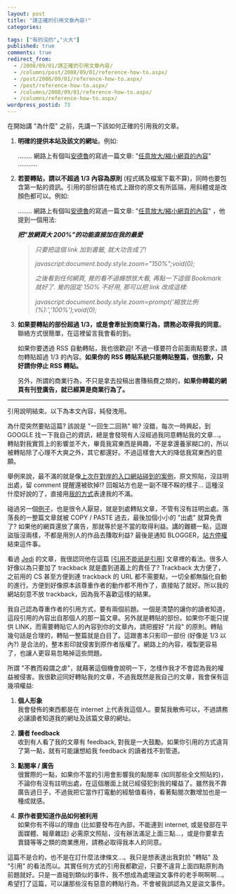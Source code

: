 ```yaml
---
layout: post
title: "請正確的引用文章內容!"
categories:

tags: ["有的沒的","火大"]
published: true
comments: true
redirect_from:
  - /2008/09/01/請正確的引用文章內容/
  - /columns/post/2008/09/01/reference-how-to.aspx/
  - /post/2008/09/01/reference-how-to.aspx/
  - /post/reference-how-to.aspx/
  - /columns/2008/09/01/reference-how-to.aspx/
  - /columns/reference-how-to.aspx/
wordpress_postid: 73
---
```


在開始講 "為什麼" 之前，先講一下該如何正確的引用我的文章。

1. **明確的提供本站及該文的網址**。例如:

   ........ 網路上有個叫[安德魯](/)的寫過一篇文章: "[任意放大/縮小網頁的內容](/post/zoom-ie.aspx)" ...........

2. **若要轉貼，請以不超過 1/3 內容為原則** (程式碼及檔案下載不算)，同時也要包含第一點的資訊。引用的部份請在格式上跟你的原文有所區隔，用斜體或是改顏色都可以。例如:

   ........ 網路上有個叫[安德魯](/)的寫過一篇文章: "[任意放大/縮小網頁的內容](/post/zoom-ie.aspx)" ，他提到一個用法:
   
   ***把"放網頁大 200%"的功能直接加在我的最愛***

   > *只要把這個 link 加到書籤, 就大功告成了!*
   > 
   > *javascript:document.body.style.zoom="150%";void(0);*
   > 
   > *之後看到任何網頁, 覺的看不過癮想放大看, 再點一下這個 Bookmark 就好了.
   > 覺的固定 150% 不好用, 那可以把 link 改成這樣:*
   > 
   > *javascript:document.body.style.zoom=prompt('縮放比例 (%):','100%');void(0);*

3. **如果要轉貼的部份超過 1/3，或是會牽扯到商業行為，請務必取得我的同意**。
   聯絡方式很簡單，在這裡留言我會看的到。

   如果你要透過 RSS 自動轉貼，我也很歡迎! 不過一樣要符合前面兩點要求，請勿轉貼超過 1/3 的內容。**如果你的 RSS 轉貼系統只能轉貼整篇，很抱歉，只好請你停止 RSS 轉貼。**

   另外，所謂的商業行為，不只是拿去投稿出書賺稿費之類的，**如果你轉載的網頁有刊登廣告，就已經算是商業行為了。**

--------------------------------------------------------------------------------------------------------------------------------

引用說明結束。以下為本文內容，純發洩用。

為什麼突然要貼這篇? 該說是 "一回生二回熟" 嘛? 沒錯，每次一時興起，到 GOOGLE 找一下我自己的資訊，總是會發現有人沒經過我同意轉貼我的文章...。轉貼對我實質上的影響並不大，畢竟我寫東西是興趣，不是拿還養家糊口的，所以被轉貼除了心理不大爽之外，其它都還好。不過這樣會大大的降低我寫東西的意願。

舉例來說，最不滿的就是像[上次在對岸的入口網站碰到的案例](/post/e58f88e8a2abe79b9ce69687e4ba86-.aspx)，原文照貼，沒註明出處，留 comment 提醒還被砍掉!? 回報站方也是一副不理不睬的樣子... 這種沒什麼好說的了，直接用[我的方式](/post/e5be88e68ab1e6ad89efbc8ce69cace7ab99e4b88de6ada1e8bf8ee4be86e887aa-e799bee5baa6-(Baiducom)-e79a84e8a8aae5aea2-!!.aspx)表達我的不滿。

碰過另一個[例子](/post/e58fafe683a12c-e7ab9fe784b6e581b7e8b2bce68891e79a84e69687e7aba0-.aspx)，也是很令人厭惡，就是到處轉貼文章，不管有沒有註明出處。落落長的一整篇文章就被 COPY / PASTE 過去，最後加個小小的 "出處" 就算免責了? 如果他的網頁還放了廣告，那就等於是不當的取得利益。講的難聽一點，這跟盜版沒兩樣，不都是用別人的作品去賺取利益? 最後是通知 BLOGGER，[站方停權](/post/e981b2e4be86e79a84e6ada3e7bea9.aspx)結束這件事。

看過 [Jedi](http://jedi.org/blog/) 的文章，我很認同他在這篇 [[引用不能祇是引用](http://jedi.org/blog/archives/005196.html)] 文章裡的看法。很多人好像以為只要加了 trackback 就是盡到道義上的責任了? Trackback 太方便了，之前用的 CS 甚至方便到連 trackback 的 URL 都不需要點，一切全都無腦化自動的進行。方便到好像原本該尊重作者的動作都不用作了，直接貼了就好。所以我的網站刻意不放 trackback，因為我不喜歡這樣的結果。

我自己認為尊重作者的引用方式，要有兩個前題。一個是清楚的讓你的讀者知道，這段引用的內容出自那個人的那一篇文章。另外就是轉貼的部份。如果你不能只提供 LINK，而需要轉貼它人的內容到你的文章內，請把握好 "片段" 的原則。轉貼幾句話是合理的，轉貼一整篇就是白目了。這跟書本只影印一部份 (好像是 1/3 以內?) 是合法的，整本影印就侵害到原作者版權了。網路上的內容，複製更容易了，也讓人更容易忽略掉這些問題。

所謂 "不教而殺謂之虐"，就藉著這個機會說明一下，怎樣作我才不會認為我的權益被侵害。我很歡迎同好轉貼我的文章，不過我既然是我自己的文章，我會保有這幾項權益:

1. **個人形象**  
   我會發佈的東西都是在 internet 上代表我這個人。要幫我散佈可以，不過請務必讓讀者知道我的網址及該篇文章的網址。

2. **讀者 feedback**  
   收到有人看了我的文章有 feedback, 對我是一大鼓勵。如果你引用的方式違背了第一點，就有可能讓想給我 feedback 的讀者找不到管道。

3. **點閱率 / 廣告**  
   很實際的一點，如果你不當的引用會影響我的點閱率 (如同那些全文照貼的)，不論你有沒有註明出處，在這個層面上就已經侵犯到我的權益了。雖然我不靠廣告過日子，不過我把它當作打電動的經驗值看待，看著點閱次數增加也是一種成就感。

4. **原作者要知道作品如何被利用**  
   如果你有不得以的理由 (比如要發布在內部，不能連到 internet, 或是發部在平面媒體、報章雜誌) 必需原文照貼，沒有辦法滿足上面三點...，或是你要拿去賣錢等等之類的商業應用，請務必取得我本人的同意。

這篇不是合約，也不是在訂什麼法律條文...。我只是想表達出我對於 "轉貼" 及 "引用" 的看法而以。其實任何方式的引用我都歡迎，只要不違背上面四點原則為前題就好。只是一直碰到類似的事件，我不想成為處理盜文事件的老手啊啊啊...。希望打了這篇，可以讓那些沒有惡意的轉貼行為，不會被我誤認為又是盜文事件。
